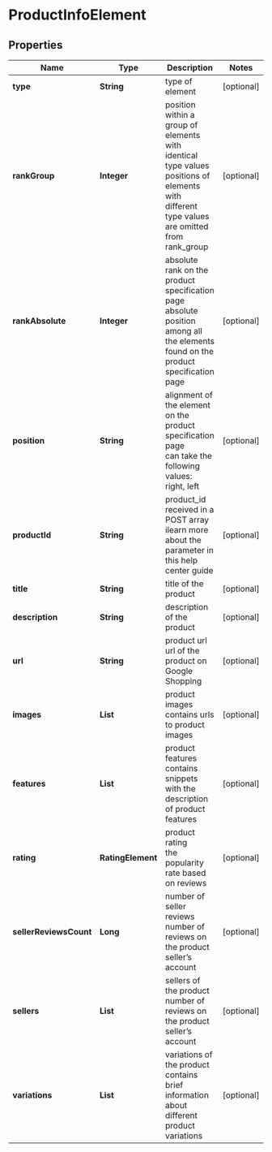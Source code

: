 # ProductInfoElement


## Properties

| Name | Type | Description | Notes |
|------------ | ------------- | ------------- | -------------|
**type** | **String** | type of element |[optional]|
**rankGroup** | **Integer** | position within a group of elements with identical type values<br>positions of elements with different type values are omitted from rank_group |[optional]|
**rankAbsolute** | **Integer** | absolute rank on the product specification page<br>absolute position among all the elements found on the product specification page |[optional]|
**position** | **String** | alignment of the element on the product specification page<br>can take the following values:<br>right, left |[optional]|
**productId** | **String** | product_id received in a POST array<br>ilearn more about the parameter in this help center guide |[optional]|
**title** | **String** | title of the product |[optional]|
**description** | **String** | description of the product |[optional]|
**url** | **String** | product url<br>url of the product on Google Shopping |[optional]|
**images** | **List<String>** | product images<br>contains urls to product images |[optional]|
**features** | **List<String>** | product features<br>contains snippets with the description of product features |[optional]|
**rating** | **RatingElement** | product rating <br>the popularity rate based on reviews |[optional]|
**sellerReviewsCount** | **Long** | number of seller reviews<br>number of reviews on the product seller’s account |[optional]|
**sellers** | **List<ProductSeller>** | sellers of the product<br>number of reviews on the product seller’s account |[optional]|
**variations** | **List<ProductVariation>** | variations of the product<br>contains brief information about different product variations |[optional]|
